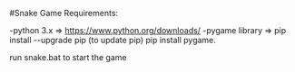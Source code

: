 #Snake Game
Requirements:

-python 3.x => https://www.python.org/downloads/
-pygame library => pip install --upgrade pip (to update pip)
                   pip install pygame.

run snake.bat to start the game
